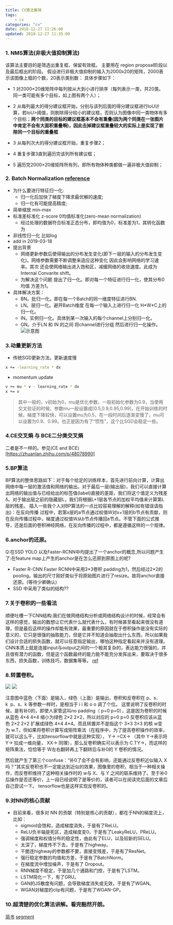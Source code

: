 ```yaml
---
title: CV算法集锦
tags: 
	- cv
categories: "cv"
date: 2018-12-27 11:26:00
updated: 2018-12-27 11:35:00
---
```



### 1. NMS算法(非极大值抑制算法)

该算法主要目的是筛选出重复框，保留有效框。
主要用在 region proposal阶段以及最后框出的阶段。
假设进行非极大值抑制的输入为2000x20的矩阵，2000表示该图像上框的个数，20表示类别数：
具体步骤如下：
- 1 对2000×20维矩阵中每列按从大到小进行排序（每列表示一类，共20类。同一类可能有多个目标，如上图有两个人）；

- 2 从每列最大的得分建议框开始，分别与该列后面的得分建议框进行IoU计算，若IoU>阈值，则剔除得分较小的建议框，否则认为图像中同一类物体有多个目标；**两个同类的目标的建议框基本不会有重叠(因为两个同类在一张图片中肯定不会有大面积重叠啊)，因此去掉建议框重叠较大的实际上是实现了剔除同一个目标的重叠框**

- 3 从每列次大的得分建议框开始，重复步骤2；

- 4 重复步骤3直到遍历完该列所有建议框；

- 5 遍历完2000×20维矩阵所有列，即所有物体种类都做一遍非极大值抑制；

### 2. Batch Normalization [reference](https://www.cnblogs.com/zhoug2020/p/8258432.html)
- 为什么要进行特征归一化:
  - 归一化后加快了梯度下降求最优解的速度;
  - 归一化有可能提高精度;
- 简单缩放 min-max
- 标准差标准化 z-score 0均值标准化(zero-mean normalization)
   - 经过处理的数据符合标准正态分布，即均值为0，标准差为1，其转化函数为
- 非线性归一化 比如log
- add in 2019-03-18
- 提出背景
  - 网络更新参数后使得输出的分布发生变化(即下一层的输入的分布发生变化)。网络参数需要不断调整来适应这种变化 因此会影响网络的学习速率。其次 还会使网络输出进入饱和区，减缓网络的收敛速度。此成为Internal Convarite shift。
  - 为解决这个问题 提出了归一化。即对每一个特征进行归一化，使其分布0均值 方差为1。
 - 具体解决方案：
   - BN。批归一化。即在每一个Batch的同一维度特征进行BN.
   - LN。层归一化。避开Batch维度 在每一个输入上进行归一化 H\*W\*C上的归一化。
   - IN。实例归一化。具体到某一次输入的每个channel上分别归一化。
   - GN。介于LN 和 IN 的之间 将channel进行分组 然后进行归一化操作。
![示意图](https://pic4.zhimg.com/80/v2-fad3333df9a87c1c4f1db4b20557da6f_hd.jpg)


### 3.动量更新方法
- 传统SGD更新方法。更新速度慢
``` Bash {.line-numbers}
x += -learning_rate * dx
```

- momentum update
``` Bash {.line-numbers}
v += mu * v - learning_rate * dx
x += v
```
> 其中一般的，v初始为0，mu是优化参数，一般初始化参数为0.9，当使用交叉验证的时候，参数mu一般设置成[0.5,0.9,0.95,0.99]，在开始训练的时候，梯度下降较快，可以设置mu为0.5，在一段时间后逐渐变慢了，mu可以设置为0.9、0.99。也正是因为有了“惯性”，这个比SGD会稳定一些。

### 4.CE交叉熵 与 BCE二分类交叉熵
二者是不一样的。参见(CE and BCE)[https://zhuanlan.zhihu.com/p/48078990]

### 5.BP算法
BP算法的整体思路如下：对于每个给定的训练样本，首先进行前向计算，计算出网络中每一层的激活值和网络的输出。对于最后一层(输出层)，我们可以直接计算出网络的输出值与已经给出的标签值(label)直接的差距，我们将这个值定义为残差δ。对于输出层之前的隐藏层L，我们将根据L+1层各节点的加权平均值来计算第L层的残差。
插入一些我个人对BP算法的一点比较容易理解的解释(如有错误请指出)：在反向传播   过程中，若第x层的a节点通过权值W对x+1层的b节点有贡献，则在反向传播过程中，梯度通过权值W从b节点传播回a节点。不管下面的公式推导，还是后面的卷积神经网络，在反向传播的过程中，都是遵循这样的一个规律。

### 6.anchor的还原。
Q:在SSD YOLO 以及Faster-RCNN中均提出了一个anchor的概念,所以问题产生了:在feature map上产生的anchor是在怎么还原到原图上的呢?
- Faster R-CNN
Faster RCNN中采用3*3卷积 padding为1，然后经过2\*2的pooling。输出的尺寸刚好类似于将原始图片进行了resize。故将anchor直接还原。(等待少卿确认)
- SSD 中采用了类似的结构??

### 7.关于卷积的一些看法
顺便吐槽一下CNN结构:我们在做网络结构分析或网络结构设计的时候，经常会有这样的感觉，输出的数想让它代表什么就代表什么，有时候甚至看起来很没有道理，但是最后这样的操作却能有效果，最重要的原因就在于卷积操作是没有实际的意义的，它只是很强的抽取能力，但是它并不知道会抽取出什么东西，所以如果我们设计合适的损失函数，就可以任意指定输出，哪怕这种指定看起来并没有道理。CNN本质上就是连接input与output之间的一个极其复杂的，表达能力很强的，并且很有潜力的函数，但是这个函数最终的能力能不能充分发挥出来，要取决于很多东西，损失函数，训练技巧，数据集等等。
[ref](https://bbs.pinggu.org/thread-6647401-1-1.html)

### 8.转置卷积。
![](https://raw.githubusercontent.com/vdumoulin/conv_arithmetic/master/gif/no_padding_no_strides.gif)
![](https://raw.githubusercontent.com/vdumoulin/conv_arithmetic/master/gif/no_padding_no_strides_transposed.gif)

注意图中蓝色（下面）是输入，绿色（上面）是输出，卷积和反卷积在 p、s、k  p、s、k 等参数一样时，是相当于 i i 和 o o 调了个位。 
这里说明了反卷积的时候，是有补0的，即使人家管这叫no padding（ p=0 p=0），这是因为卷积的时候从蓝色 4×4 4×4 缩小为绿色 2×2 2×2，所以对应的 p=0 p=0 反卷积应该从蓝色 2×2 2×2 扩展成绿色 4×4 4×4。而且转置并不是指这个 3×3 3×3 的核 w变为 w.T，但如果将卷积计算写成矩阵乘法（在程序中，为了提高卷积操作的效率，就可以这么干，比如tensorflow中就是这种实现）， Y-> =CX-> （其中 Y->表示将Y→ 拉成一维向量， XX→ 同理），那么反卷积确实可以表示为 C.TY→，而这样的矩阵乘法，恰恰等于 W左右翻转再上下翻转后与补0的 Y 卷积的情况。

然后就产生了第三个confuse：“补0了会不会有影响，还能通过反卷积近似输入 X吗？”其实反卷积也不一定能达到近似的效果，图像里的卷积，相当于一种相关操作，而反卷积维持了这种相关操作时的 w与 X、与 Y 之间的联系维持了。至于补0后操作是否还等价，上一段已经说明了是等价的，读者可以在阅读完后面的文章后自己尝试一下。
tensorflow也是这样实现反卷积的。

### 9.对NN的核心贡献
- 目前来看，很多对 NN 的贡献（特别是核心的贡献），都在于NN的梯度流上，比如：
  - sigmoid会饱和，造成梯度消失，于是有了ReLU。
  - ReLU负半轴是死区，造成梯度变0，于是有了LeakyReLU，PReLU。
  - 强调梯度和权值分布的稳定性，由此有了ELU，以及较新的SELU。
  - 太深了，梯度传不下去，于是有了highway。
  - 干脆连highway的参数都不要，直接变残差，于是有了ResNet。
  - 强行稳定参数的均值和方差，于是有了BatchNorm。
  - 在梯度流中增加噪声，于是有了 Dropout。
  - RNN梯度不稳定，于是加几个通路和门控，于是有了LSTM。
  - LSTM简化一下，有了GRU。
  - GAN的JS散度有问题，会导致梯度消失或无效，于是有了WGAN。
  - WGAN对梯度的clip有问题，于是有了WGAN-GP。

### 10.超清楚的优化算法讲解。看完豁然开朗。
[简书](https://www.jianshu.com/p/548049548fb9)
[segment](https://segmentfault.com/a/1190000012668819?utm_source=tag-newest#articleHeader4)










